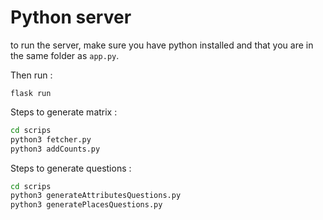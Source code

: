 # Python server

to run the server, make sure you have python installed and that you are in the same folder as `app.py`.

Then run : 

```
flask run
```

Steps to generate matrix : 

```bash
cd scrips
python3 fetcher.py
python3 addCounts.py
```

Steps to generate questions : 

```bash
cd scrips
python3 generateAttributesQuestions.py
python3 generatePlacesQuestions.py
```